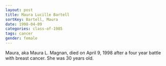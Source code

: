 ```yaml
---
layout: post
title: Maura Lucille Bartell
sortKey: Bartell, Maura
date: 1998-04-09
categories: class-of-1985
tags: cancer
gender: female
---
```

Maura, aka Maura L. Magnan, died on April 9, 1998 after a four year battle with breast cancer. She was 30 years old.
